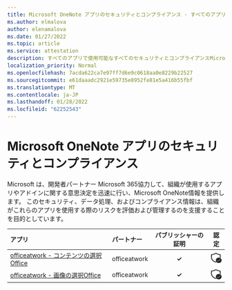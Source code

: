 ```yaml
---
title: Microsoft OneNote アプリのセキュリティとコンプライアンス - すべてのアプリ
ms.author: elmalova
author: elenamalova
ms.date: 01/27/2022
ms.topic: article
ms.service: attestation
description: すべてのアプリで使用可能なすべてのセキュリティとコンプライアンスMicrosoft OneNote情報。
localization_priority: Normal
ms.openlocfilehash: 7acda622ca7e97ff7d6e9c0618aa0e8229b22527
ms.sourcegitcommit: e61daaadc2921e59735e8952fe81e5a416b55fbf
ms.translationtype: MT
ms.contentlocale: ja-JP
ms.lasthandoff: 01/28/2022
ms.locfileid: "62252543"
---
```

# <a name="microsoft-onenote-apps-security-and-compliance"></a>Microsoft OneNote アプリのセキュリティとコンプライアンス

Microsoft は、開発者パートナー Microsoft 365協力して、組織が使用するアプリやアドインに関する意思決定を迅速に行い、Microsoft OneNote情報を提供します。 このセキュリティ、データ処理、およびコンプライアンス情報は、組織がこれらのアプリを使用する際のリスクを評価および管理するのを支援することを目的としています。

| **アプリ** | **パートナー** | **パブリッシャーの証明** | **認定** |
|:--------|:------------|:----------------------:|:-------------:|
| [officeatwork - コンテンツの選択Office](./officeatwork-officeatworkcontent-chooser-for-office.md) | officeatwork | **✓** | <img alt="Certified application badge" src="../media/certified-badge.png" height="25" width="25" /> |
| [officeatwork - 画像の選択Office](./officeatwork-officeatworkimage-chooser-for-office.md) | officeatwork | **✓** | <img alt="Certified application badge" src="../media/certified-badge.png" height="25" width="25" /> |

